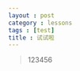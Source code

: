 ```yaml
---
layout : post
category : lessons
tags : [test]
title : 试试啦
---
```




 <blockquote> <p> 123456 </p> </blcokquote> 
